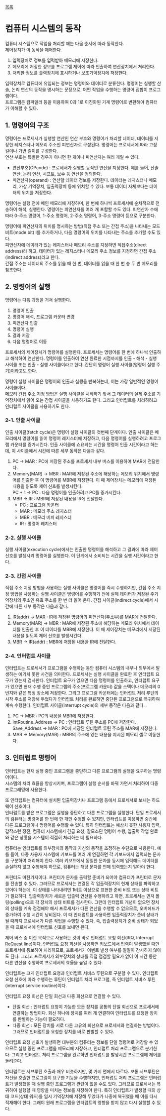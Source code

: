 [목록](https://github.com/JungInBaek/TIL/blob/main/README.md)

# 컴퓨터 시스템의 동작
컴퓨터 시스템으로 작업을 처리할 때는 다음 순서에 따라 동작한다.  
제어장치가 이 동작을 제어한다.

1. 입력장치로 정보를 입력받아 메모리에 저장한다.
2. 메모리에 저장한 정보를 프로그램 제어에 따라 인출하여 연산장치에서 처리한다.
3. 처리한 정보를 출력장치에 표시하거나 보조기억장치에 저장한다.

입력장치로 컴퓨터에 유입되는 정보는 명령어와 데이터로 분류한다. 명령어는 실행할 산술, 논리 연산의 동작을 명시하는 문장으로, 어떤 작업을 수행하는 명령어 집합이 프로그램이다.  
프로그램은 컴파일러 등을 이용하여 0과 1로 이진화된 기계 명령어로 변환해야 컴퓨터가 이해할 수 있다.

## 1. 명령어의 구조

명령어는 프로세서가 실행할 연산인 연산 부호와 명령어가 처리할 데이터, 데이터를 저장한 레지스터나 메모리 주소인 피연산자로 구성된다. 명령어는 프로세서에 따라 고정 길이나 가변 길이를 구성한다.  
연산 부호는 특별한 경우가 아니면 한 개이나 피연산자는 여러 개일 수 있다.

- 연산부호(OPcode) : 프로세서가 실행할 동작인 연산을 지정한다. 예를 들어, 산술 연산, 논리 연산, 시프트, 보수 등 연산을 정의한다.  
- 피연산자(operand) : 연산할 데이터 정보를 저장한다. 데이터는 레지스터나 메모리, 가상 기억장치, 입출력장치 등에 위치할 수 있다. 보통 데이터 자체보다는 데이터의 위치를 저장한다.

명령어는 실행 전에 메인 메모리에 저장하며, 한 번에 하나씩 프로세서에 순차적으로 전송하여 해석, 실행한다. 명령어는 피연산자를 여러 개 포함할 수도 있다. 피연산자 수에 따라 0-주소 명령어, 1-주소 명령어, 2-주소 명령어, 3-주소 명령어 등으로 구분한다.

명령어에 피연산자의 위치를 명시하는 방법(직접 주소 또는 간접 주소)을 나타내는 모드 비트(mode bit) I를 추가하거나, 다음 명령어의 위치를 나타내는 주소를 추가할 수도 있다.  
피연산자에 데이터가 있는 레지스터나 메모리 주소를 지정하면 직접주소(direct address)라 하고, 데이터가 있는 레지스터나 메모리 주소 정보를 지정하면 간접 주소(indirect address)라고 한다.  
간접 주소는 데이터의 주소를 읽을 때 한 번, 데이터를 읽을 때 한 번 총 두 번 메모리를 참조한다.

## 2. 명령어의 실행

명령어는 다음 과정을 거쳐 실행한다.

1. 명령어 인출
2. 명령어 해석, 프로그램 카운터 변경
3. 피연산자 인출
4. 명령어 실행
5. 결과 저장
6. 다음 명령어로 이동

프로세서의 제어장치가 명령어를 실행한다. 프로세서는 명령어를 한 번에 하나씩 인출하고 해석하여 연산한다. 명령어를 인출하여 연산 완료한 시점까지를 인출 - 해석 - 실행 사이클 또는 인출 - 실행 사이클이라고 한다. 간단히 명령어 실행 사이클(명령어 실행 주기)이라고도 한다.

명령어 실행 사이클은 명령어의 인출과 실행을 반복하는데, 이는 가장 일반적인 명령어 사이클이다.  
메모리 간접 주소 지정 방법은 실행 사이클을 시작하기 앞서 그 데이터의 실제 주소를 기억장치에서 읽어 오는 간접 사이클을 사용하기도 한다. 그리고 인터럽트를 처리하려고 인터럽트 사이클을 사용하기도 한다.

### 2-1. 인출 사이클

인출 사이클(fetch cycle)은 명령어 실행 사이클의 첫번째 단계이다. 인출 사이클은 메모리에서 명령어를 읽어 명령어 레지스터에 저장하고, 다음 명령어를 실행하려고 프로그램 카운터를 증가시킨다. 인출 사이클에 쇼요되는 시간을 명령어 인출 시간이라고 하는데, 이 사이클에서 시간에 따른 세부 동작은 다음과 같다.

1. PC -> MAR : PC에 저장된 주소를 프로세서 내부 버스를 이용하여 MAR에 전달한다.  
2. Memory(MAR) -> MBR : MAR에 저장된 주소에 해당하는 메모리 위치에서 명령어를 인출한 후 이 명령어를 MBR에 저장한다. 이 때 제어장치는 메모리에 저장된 내용을 읽도록 제어 신호를 발생시킨다.  
PC + 1 -> PC : 다음 명령어를 인출하려고 PC를 증가시킨다.  
3. MBR -> IR : MBR에 저장된 내용을 IR에 전달한다.
    - PC : 프로그램 카운터  
    - MAR : 메모리 주소 레지스터  
    - MBR : 메모리 버퍼 레지스터
    - IR : 명령어 레지스터

### 2-2. 실행 사이클

실행 사이클(execution cycle)에서는 인출한 명령어를 해석하고 그 결과에 따라 제어 신호를 발생시켜 명령어를 실행한다. 이 단계에서 소비되는 시간을 실행 시간이라고 한다.

### 2-3. 간접 사이클

직접 주소 지정 방법을 사용하는 실행 사이클은 명령어를 즉시 수행하지만, 간접 주소 지정 방법을 사용하는 실행 사이클은 명령어를 수행하기 전에 실제 데이터가 저장된 주기억장치의 주소인 유효 주소를 한 번 더 읽어 온다. 간접 사이클(indirect cycle)에서 시간에 따른 세부 동작은 다음과 같다.

1. IR(addr) -> MAR : IR에 저장된 명령어의 피연산자(주소부)를 MAR에 전달한다.
2. Memory(MAR) -> MBR : MAR에 저장된 주소에 해당하는 메모리 위치에서 데이터를 인출한 후 이 데이터를 MBR에 저장한다. 이 때 제어장치는 메모리에서 저장된 내용을 읽도록 제어 신호를 발생시킨다.
3. MBR -> IR(addr) : MBR에 저장된 내용을 IR에 전달한다.

### 2-4. 인터럽트 사이클

인터럽트는 프로세서가 프로그램을 수행하는 동안 컴퓨터 시스템의 내부나 외부에서 발생하는 예기치 못한 사건을 의미한다. 프로세서는 실행 사이클을 완료한 후 인터럽트 요구가 있는지 검사한다. 인터럽트 요구가 없으면 다음 명령어를 인출하고, 인터럽트 요구가 있으면 현재 수행 중인 프로그램의 주소(프로그램 카운터) 값을 스택이나 메모리의 0번지와 같은 특정 장소에 저장한다. 그리고 프로그램 카운터에는 인터럽트 처리 루틴의 시작 주소를 저장해 두었다가 인터럽트 처리를 완료하면 중단된 프로그램으로 복귀하여 계속 수행한다. 인터럽트 사이클(interrupt cycle)의 세부 동작은 다음과 같다.

1. PC -> MBR : PC의 내용을 MBR에 저장한다.
2. IntRoutine_Address -> PC : 인터럽트 루틴 주소를 PC에 저장한다.  
Save_Address -> MAR : PC에 저장된 인터럽트 루틴 주소를 MAR에 저장한다.
3. MAR -> Memory(MAR) : MBR의 주소에 있는 내용을 지시된 메모리 셀로 이동한다.

## 3. 인터럽트 명령어

인터럽트는 현재 실행 중인 프로그램을 중단하고 다른 프로그램의 실행을 요구하는 명령어이다.  
시스템의 처리 효율을 향상시키며, 프로그램이 실행 순서를 바꿔 가면서 처리하여 다중 프로그래밍에 사용한다.

또 인터럽트는 컴퓨터에 설치된 입출력장치나 프로그램 등에서 프로세서로 보내는 하드웨어 신호이다.  
인터럽트를 받은 프로그램은 실행을 중단하고 다른 프로그램을 실행한다. 단일 프로세서의 컴퓨터는 명령어를 한 번에 한 개만 수행할 수 있지만, 인터럽트를 이용하면 중간에 다른 프로그램이나 명령어를 수행할 수 있다. 특히 인터럽트는 예상치 못한 사용자 입력, 갑작스런 정전, 컴퓨터 시스템에서 긴급 요청, 잘모소딘 명령어 수행, 입출력 작업 완료와 같은 상황을 시스템이 적절히 처리하는 데 필요하다.

컴퓨터는 인터럽트를 외부장치의 동작과 자신의 동작을 조정하는 수단으로 사용한다. 예를 들어, 다중 사용자 시스템에 키보드를 여러 개 연결하면 각 키보드에서 입력되는 문자를 구분하여 처리해야 한다. 여러 키보드에서 동일한 문자를 동시에 입력해도 데이터를 손실하지 않고 수행해야 하므로, 컴퓨터는 해당 문자를 언제 입력했는지 알아야 한다.

프린터도 마찬가지이다. 프린터가 문자를 출력할 준비가 되어야 컴퓨터가 프린터로 문자를 전송할 수 있다. 그러므로 프로세서는 연결된 각 입출력장치의 현재 상태를 파악하고 있어야 하는데, 이 상태를 나타내려면 1비트 이상으로 표현한 준비 비트 또는 상태 비트가 필요하다. 입출력장치가 새로운 입출력 연산을 수행하려고 하면, 프로세서는 먼저 폴링(polling)으로 각 장치의 상태 비트를 검사한다. 그런데 인터럽트 개념이 없으면 장치의 상태를 계속 점검해야 해서 프로세서가 다른 연산을 수행할 수 없으므로, 오버헤드가 증가하여 수행 시간이 낭비된다. 이 때 인터럽트를 사용하면 입출력장치가 준비 상태가 될 때까지 프로세서가 다른 작업을 수행할 수 있다. 즉, 입출력장치가 준비 상태가 되었을 때 프로세서에 인터럽트 신호를 보내면 된다.

제어 버스 중 이런 목적으로 사용하는 것이 바로 인터럽트 요청 회선(IRQ, Interrupt ReQuest line)이다. 인터럽트 요청 회선을 사용하면 키보드에서 입력이 발생했을 때만 프로세서에 통보하여 처리하므로, 프로세서가 이벤트 발생 여부를 일일이 감시하지 않아도 된다. 그리고 프로세서가 외부장치의 상태를 직접 점검할 필요가 없어 이 시간 동안 다른 연산을 수행하여 프로세서의 효율을 높일 수 있다.

인터럽트는 크게 인터럽트 요청과 인터럽트 서비스 루틴으로 구분할 수 있다. 인터럽트 요청 신호에 따라 수행하는 루틴이 인터럽트 처리 프로그램, 즉 인터럽트 서비스 루틴(interrupt service routine)이다.

인터럽트 요청 회선은 단일 회선과 다중 회선으로 연결할 수 있다.  
- 단일 회선 : 인터럽트 요청이 가능한 모든 장치를 공통의 단일 회선으로 프로세서에 연결하는 방법이다. 회선 하나에 장치를 여러 개 연결하여 인터럽트를 요청한 장치를 판별하는 기능이 필요하다.
- 다중 회선 : 모든 장치를 서로 다른 고유의 회선으로 프로세서와 연결하는 방법이다. 그러므로 인터럽트를 요청한 장치를 바로 판별할 수 있다.

인터럽트 요청 신호가 발생하면 대부분의 컴퓨터는 정보를 단일 명령어로 저장할 수 있으므로 실행 중인 프로그램을 메모리에 저장하고, 인터럽트 처리 프로그램으로 분기한다. 그리고 인터럽트 처리 프로그램을 완료하면 인터럽트를 발생시킨 프로그램에 제어를 돌려준다.

인터럽트는 서브루틴 호출과 매우 비슷하지만, 몇 가지 면에서 다르다. 보통 서브루틴은 자신을 호출한 프로그램이 요구한 기능을 수행하지만, 인터럽트 처리 프로그램은 인터럽트가 발생했을 때 실행 중인 프로그램과 관련이 없을 수도 있다. 그러므로 프로세서는 복귀하여 실행할 때 영향을 미치는 정보를 저장해야 한다. 특히 인터럽트가 발생할 때의 상태 코드(상태 워드)를 임시 기억장치에 저장해 두었다가 나중에 복귀했을 때 이를 다시 적재해야 한다. 그래야 원래 프로그램을 인터럽트의 영향을 받지 않고 다시 실행할 수 있다.